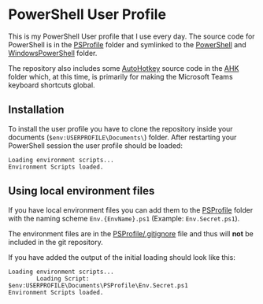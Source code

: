# PowerShell User Profile

This is my PowerShell User profile that I use every day. The source code for PowerShell is in the [PSProfile](PSProfile/) folder and symlinked to the [PowerShell](PowerShell/) and [WindowsPowerShell](WindowsPowerShell/) folder. 

The repository also includes some [AutoHotkey](https://www.autohotkey.com) source code in the [AHK](AHK/) folder which, at this time, is primarily for making the Microsoft Teams keyboard shortcuts global.

## Installation

To install the user profile you have to clone the repository inside your documents (`$env:USERPROFILE\Documents\`) folder. After restarting your PowerShell session the user profile should be loaded:
```
Loading environment scripts...
Environment Scripts loaded.
```

## Using local environment files

If you have local environment files you can add them to the [PSProfile](PSProfile/) folder with the naming scheme `Env.{EnvName}.ps1` (Example: `Env.Secret.ps1`).

The environment files are in the [PSProfile/.gitignore](PSProfile/.gitignore) file and thus will **not** be included in the git repository.

If you have added the output of the initial loading should look like this:

```
Loading environment scripts...
        Loading Script: $env:USERPROFILE\Documents\PSProfile\Env.Secret.ps1
Environment Scripts loaded.
```